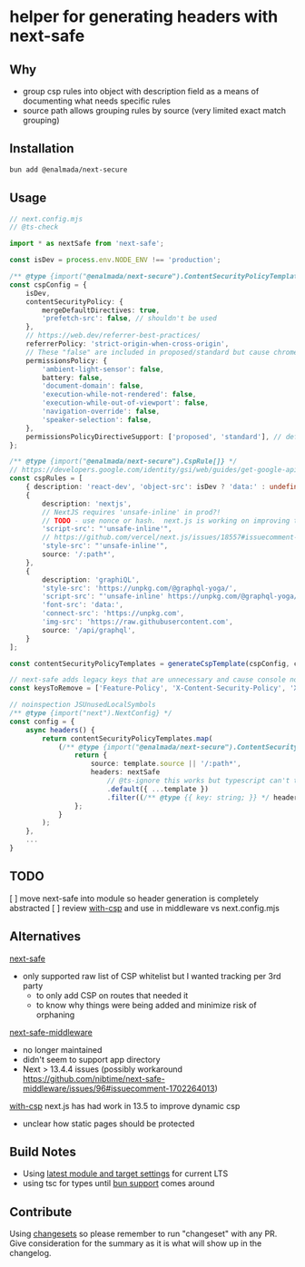 # helper for generating headers with next-safe

## Why

* group csp rules into object with description field as a means of documenting what needs specific rules
* source path allows grouping rules by source (very limited exact match grouping)

## Installation

```bash
bun add @enalmada/next-secure
```

## Usage

```ts
// next.config.mjs
// @ts-check

import * as nextSafe from 'next-safe';

const isDev = process.env.NODE_ENV !== 'production';

/** @type {import("@enalmada/next-secure").ContentSecurityPolicyTemplate} */
const cspConfig = {
    isDev,
    contentSecurityPolicy: {
        mergeDefaultDirectives: true,
        'prefetch-src': false, // shouldn't be used
    },
    // https://web.dev/referrer-best-practices/
    referrerPolicy: 'strict-origin-when-cross-origin',
    // These "false" are included in proposed/standard but cause chrome noise.  Disabling for now.
    permissionsPolicy: {
        'ambient-light-sensor': false,
        battery: false,
        'document-domain': false,
        'execution-while-not-rendered': false,
        'execution-while-out-of-viewport': false,
        'navigation-override': false,
        'speaker-selection': false,
    },
    permissionsPolicyDirectiveSupport: ['proposed', 'standard'], // default causes tons of console noise
};

/** @type {import("@enalmada/next-secure").CspRule[]} */
// https://developers.google.com/identity/gsi/web/guides/get-google-api-clientid#cross_origin_opener_policy
const cspRules = [
    { description: 'react-dev', 'object-src': isDev ? 'data:' : undefined, source: '/:path*' },
    {
        description: 'nextjs',
        // NextJS requires 'unsafe-inline' in prod?!
        // TODO - use nonce or hash.  next.js is working on improving this.  Revisit when they do.
        'script-src': "'unsafe-inline'",
        // https://github.com/vercel/next.js/issues/18557#issuecomment-727160210
        'style-src': "'unsafe-inline'",
        source: '/:path*',
    },
    {
        description: 'graphiQL',
        'style-src': 'https://unpkg.com/@graphql-yoga/',
        'script-src': "'unsafe-inline' https://unpkg.com/@graphql-yoga/",
        'font-src': 'data:',
        'connect-src': 'https://unpkg.com',
        'img-src': 'https://raw.githubusercontent.com',
        source: '/api/graphql',
    }
];

const contentSecurityPolicyTemplates = generateCspTemplate(cspConfig, cspRules);

// next-safe adds legacy keys that are unnecessary and cause console noise
const keysToRemove = ['Feature-Policy', 'X-Content-Security-Policy', 'X-WebKit-CSP'];

// noinspection JSUnusedLocalSymbols
/** @type {import("next").NextConfig} */
const config = {
    async headers() {
        return contentSecurityPolicyTemplates.map(
            (/** @type {import("@enalmada/next-secure").ContentSecurityPolicyTemplate } */ template) => {
                return {
                    source: template.source || '/:path*',
                    headers: nextSafe
                        // @ts-ignore this works but typescript can't tell for some reason
                        .default({ ...template })
                        .filter((/** @type {{ key: string; }} */ header) => !keysToRemove.includes(header.key)),
                };
            }
        );
    },
    ...
}
```

## TODO
[ ] move next-safe into module so header generation is completely abstracted 
[ ] review [with-csp](https://nextjs.org/docs/pages/building-your-application/configuring/content-security-policy) and use in middleware vs next.config.mjs

## Alternatives

[next-safe](https://www.npmjs.com/package/next-safe)
* only supported raw list of CSP whitelist but I wanted tracking per 3rd party 
  * to only add CSP on routes that needed it
  * to know why things were being added and minimize risk of orphaning

[next-safe-middleware](https://github.com/nibtime/next-safe-middleware)
* no longer maintained
* didn't seem to support app directory
* Next > 13.4.4 issues (possibly workaround https://github.com/nibtime/next-safe-middleware/issues/96#issuecomment-1702264013)

[with-csp](https://nextjs.org/docs/pages/building-your-application/configuring/content-security-policy) next.js has had work in 13.5 to improve dynamic csp
* unclear how static pages should be protected

## Build Notes
* Using [latest module and target settings](https://stackoverflow.com/questions/72380007/what-typescript-configuration-produces-output-closest-to-node-js-18-capabilities/72380008#72380008) for current LTS
* using tsc for types until [bun support](https://github.com/oven-sh/bun/issues/5141#issuecomment-1727578701) comes around

## Contribute
Using [changesets](https://github.com/changesets/changesets) so please remember to run "changeset" with any PR.  
Give consideration for the summary as it is what will show up in the changelog.